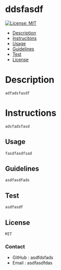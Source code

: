 # ddsfasdf
    
  [![License: MIT](https://img.shields.io/badge/License-MIT-yellow.svg)](https://opensource.org/licenses/MIT)
    
* [Description](#description)
* [Instrucitons](#instructions)
* [Usage](#usage)
* [Guidelines](#guidelines)
* [Test](#test)
* [License](#license)
# Description
    adfadsfasdf
# Instructions
    adsfadsfasd
## Usage
    fasdfasdfsad
## Guidelines
    asdfasdfads
## Test
    asdfasdf
## License
    MIT
    
### Contact
* GitHub : asdfdsfads
* Email : asdfasdfdas